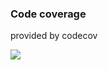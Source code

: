 
### Code coverage
provided by codecov



<a href="https://codecov.io/github/guorbit/utilities" > 
<img src="https://codecov.io/github/guorbit/utilities/branch/main/graphs/sunburst.svg?token=3RVZAHQ4W2"/> 
</a>
